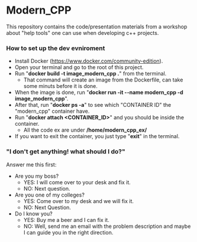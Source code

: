 # Modern_CPP
This repository contains the code/presentation materials from a workshop about "help tools" one can use when developing c++ projects.

### How to set up the dev evniroment
- Install Docker (https://www.docker.com/community-edition).
- Open your terminal and go to the root of this project.
- Run "**docker build -t image_modern_cpp .**" from the terminal.
    - That command will create an image from the Dockerfile, can take some minuts before it is done.
- When the image is done, run "**docker run -it --name modern_cpp -d image_modern_cpp**".
- After that, run "**docker ps -a**" to see which "CONTAINER ID" the "modern_cpp" container have.
- Run "**docker attach <CONTAINER_ID>**" and you should be inside the container.
    - All the code ex are under **/home/modern_cpp_ex/**
- If you want to exit the container, you just type "**exit**" in the terminal.

### "I don't get anything! what should I do?"
Answer me this first:
- Are you my boss?
    - YES: I will come over to your desk and fix it.
    - NO: Next question.
- Are you one of my colleges?
    - YES: Come over to my desk and we will fix it.
    - NO: Next Question.
- Do I know you?
    - YES: Buy me a beer and I can fix it.
    - NO: Well, send me an email with the problem description and maybe I can guide you in the right direction.
